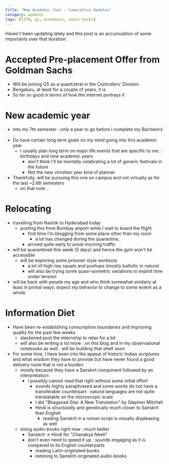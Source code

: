 ```yaml
---
title: "New Academic Year : Cumulative Updates"
category: updates
tags: [IITH, gs, academics, audio books]
---
```


Haven't been updating lately and this post is an accumulation of some 
importants over that duration.


# Accepted Pre-placement Offer from Goldman Sachs

 - Will be joining GS as a quant/strat in the Controllers' Division
 - Bengaluru, at least for a couple of years, it is
 - So far so good in terms of how the internet portrays it

# New academic year

 - Into my 7th semester : only a year to go before I complete my
   Bachelors' ..
 - Do have certain long term goals on my mind going into this academic year
   - I usually plan long term on major life events that are specific
     to me : birthdays and new academic years
		- don't think I'll be mentally celebrating a lot of generic festivals
          in the future
		- Not the new christian year kind of planner
 - Thankfully, will be pursuing this one on campus and not virtually as
   for the last ~2.66 semesters
	- on that note ..

# Relocating

 - travelling from Nashik to Hyderabad today
   - posting this from Bombay airport while I wait to board the flight
	 - first time I'm blogging from some place other than my room
		 - a lot has changed during the quarantine..
	 - arrived quite early to avoid morning traffic
 - will be quarantined this week (5 days) and hence the gym won't be accessible
   - will be exploring some prisoner style workouts
	 - a lot of high-rep squats and pushups (mostly ballistic in nature)
	 - will also be trying some quasi-isometric variations to exploit
       time under tension
 - will be back with people my age and who think somewhat similarly
   at least in primal ways: expect my behavior to change to some
   extent as a whole
	   
# Information Diet

 - Have been re-establishing consumption boundaries and improving
   quality for the past few weeks
   - slackened post the internship to relax for a bit
   - will also be writing a lot more : on this blog and in my
     observational notebooks as well : will be building that shelf
     soon
 - For some time, I have been into the appeal of historic Indian
   scriptures and what wisdom they have to provide but have never
   found a good delivery route that is not a burden.
   - mostly because they have a Sanskrit component followed by an
     interpretation:
	 - I possibly cannot read that right without some initial effort 
		 - sounds highly paraphrased and some words do not have a
           transferable counterpart : natural languages are not quite
           translatable on the microscopic scale
	     - I did "Bhagavad Gita: A New Translation" by Stephen Mitchell
		 - Hindi is structurally and genetically much closer to Sanskrit than English
			 - reading Sanskrit in a roman script is visually
               displeasing as well
   - doing audio-books right now : much better
	 - Sanskrit -> Hindi for "Chanakya Neeti"
	 - don't even need to speed it up : sounds engaging as it is
       compared to its English counterparts
		- reading Latin-originated books
		- listening to Sanskrit-originated audio-books
